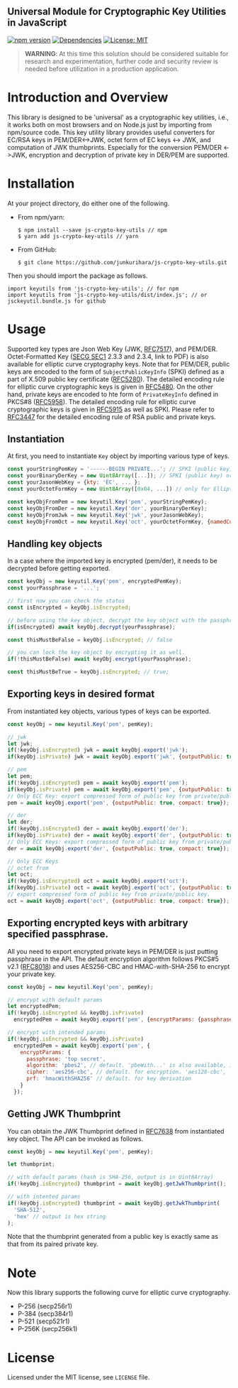 Universal Module for Cryptographic Key Utilities in JavaScript
--
[![npm version](https://badge.fury.io/js/js-crypto-key-utils.svg)](https://badge.fury.io/js/js-crypto-key-utils)
[![Dependencies](https://david-dm.org/junkurihara/jscu.svg?path=packages/js-crypto-key-utils)](https://david-dm.org/junkurihara/jscu?path=packages/js-crypto-key-utils)
[![License: MIT](https://img.shields.io/badge/License-MIT-yellow.svg)](https://opensource.org/licenses/MIT)


> **WARNING**: At this time this solution should be considered suitable for research and experimentation, further code and security review is needed before utilization in a production application.

# Introduction and Overview
This library is designed to be 'universal' as a cryptographic key utilities, i.e., it works both on most browsers and on Node.js just by importing from npm/source code. This key utility library provides useful converters for EC/RSA keys in PEM/DER<->JWK, octet form of EC keys <-> JWK, and computation of JWK thumbprints. Especially for the conversion PEM/DER <->JWK, encryption and decryption of private key in DER/PEM are supported. 

# Installation
At your project directory, do either one of the following.

- From npm/yarn:
  ```shell
  $ npm install --save js-crypto-key-utils // npm
  $ yarn add js-crypto-key-utils // yarn
  ```
- From GitHub:
  ```shell
  $ git clone https://github.com/junkurihara/js-crypto-key-utils.git
  ```

Then you should import the package as follows.
```shell
import keyutils from 'js-crypto-key-utils'; // for npm
import keyutils from 'js-crypto-key-utils/dist/index.js'; // or jsckeyutil.bundle.js for github
```
  
# Usage
Supported key types are Json Web Key (JWK, [RFC7517](https://tools.ietf.org/html/rfc7517)), and PEM/DER. Octet-Formatted Key ([SECG SEC1](http://www.secg.org/sec1-v2.pdf) 2.3.3 and 2.3.4, link to PDF) is also available for elliptic curve cryptography keys. Note that for PEM/DER, public keys are encoded to the form of `SubjectPublicKeyInfo` (SPKI) defined as a part of X.509 public key certificate ([RFC5280](https://tools.ietf.org/html/rfc5280)). The detailed encoding rule for elliptic curve cryptographic keys is given in [RFC5480](https://tools.ietf.org/html/rfc5480). On the other hand, private keys are encoded to hte form of `PrivateKeyInfo` defined in PKCS#8 ([RFC5958](https://tools.ietf.org/html/rfc5958)). The detailed encoding rule for elliptic curve cryptographic keys is given in [RFC5915](https://tools.ietf.org/html/rfc5915) as well as SPKI. Please refer to [RFC3447](https://tools.ietf.org/html/rfc3447) for the detailed encoding rule of RSA public and private keys.

## Instantiation
At first, you need to instantiate `Key` object by importing various type of keys. 

```javascript
const yourStringPemKey = '------BEGIN PRIVATE...'; // SPKI (public key) or PKCS8 (either encrypted or plaintext private key)
const yourBinaryDerKey = new Uint8Array([...]); // SPKI (public key) or PKCS8 (either encrypted or plaintext private key)
const yourJasonWebKey = {kty: 'EC', ... };
const yourOctetFormKey = new Uint8Array([0x04, ...]) // only for Elliptic Curve Crypto Key.

const keyObjFromPem = new keyutil.Key('pem', yourStringPemKey);
const keyObjFromDer = new keyutil.Key('der', yourBinaryDerKey);
const keyObjFromJwk = new keyutil.Key('jwk', yourJasonWebKey); 
const keyObjFromOct = new keyutil.Key('oct', yourOctetFormKey, {namedCurve: '...'}); //namedCurve like 'P-256K' is required.
```

## Handling key objects
In a case where the imported key is encrypted (pem/der), it needs to be decrypted before getting exported.
```javascript
const keyObj = new keyutil.Key('pem', encryptedPemKey);
const yourPassphrase = '...';

// first now you can check the status
const isEncrypted = keyObj.isEncrypted;

// before using the key object, decrypt the key object with the passphrase.
if(isEncrypted) await keyObj.decrypt(yourPassphrase);

const thisMustBeFalse = keyObj.isEncrypted; // false

// you can lock the key object by encrypting it as well.
if(!thisMustBeFalse) await keyObj.encrypt(yourPassphrase);

const thisMustBeTrue = keyObj.isEncrypted; // true;
```

## Exporting keys in desired format
From instantiated key objects, various types of keys can be exported.
```javascript
const keyObj = new keyutil.Key('pem', pemKey);

// jwk
let jwk;
if(!keyObj.isEncrypted) jwk = await keyObj.export('jwk');
if(keyObj.isPrivate) jwk = await keyObj.export('jwk', {outputPublic: true}); // export public key from private key.

// pem
let pem;
if(!keyObj.isEncrypted) pem = await keyObj.export('pem');
if(keyObj.isPrivate) pem = await keyObj.export('pem', {outputPublic: true}); // export public key from private key.
// Only ECC Key: export compressed form of public key from private/public key.
pem = await keyObj.export('pem', {outputPublic: true, compact: true});

// der
let der;
if(!keyObj.isEncrypted) der = await keyObj.export('der');
if(keyObj.isPrivate) der = await keyObj.export('der', {outputPublic: true}); // export public key from private key.
// Only ECC Keys: export compressed form of public key from private/public key.
der = await keyObj.export('der', {outputPublic: true, compact: true});

// Only ECC Keys
// octet from
let oct;
if(!keyObj.isEncrypted) oct = await keyObj.export('oct');
if(keyObj.isPrivate) oct = await keyObj.export('oct', {outputPublic: true}); // export public key from private key.
// export compressed form of public key from private/public key.
oct = await keyObj.export('oct', {outputPublic: true, compact: true});
```


## Exporting encrypted keys with arbitrary specified passphrase.
All you need to export encrypted private keys in PEM/DER is just putting passphrase in the API. The default encryption algorithm follows PKCS#5 v2.1 ([RFC8018](https://tools.ietf.org/html/rfc8018)) and uses AES256-CBC and HMAC-with-SHA-256 to encrypt your private key.
```javascript
const keyObj = new keyutil.Key('pem', pemKey);

// encrypt with default params
let encryptedPem;
if(!keyObj.isEncrypted && keyObj.isPrivate)
  encryptedPem = await keyObj.export('pem', {encryptParams: {passphrase: 'top secret'}});

// encrypt with intended params
if(!keyObj.isEncrypted && keyObj.isPrivate)
  encryptedPem = await keyObj.export('pem', {
    encryptParams: {
      passphrase: 'top secret',
      algorithm: 'pbes2', // default. 'pbeWith...' is also available, i.e., pbes1.
      cipher: 'aes256-cbc', // default. for encryption. 'aes128-cbc', 'aes192-cbc'(only node), 'des-ede3-cbc' are available as well.
      prf: 'hmacWithSHA256' // default. for key derivation
    }
  });
```

## Getting JWK Thumbprint
You can obtain the JWK Thumbprint defined in [RFC7638](https://tools.ietf.org/html/rfc7638) from instantiated key object. The API can be invoked as follows.
```javascript
const keyObj = new keyutil.Key('pem', pemKey);

let thumbprint;

// with default params (hash is SHA-256, output is in Uint8Array)
if(!keyObj.isEncrypted) thumbprint = await keyObj.getJwkThumbprint();

// with intented params
if(!keyObj.isEncrypted) thumbprint = await keyObj.getJwkThumbprint(
  'SHA-512',
  'hex' // output is hex string
); 
```
Note that the thumbprint generated from a public key is exactly same as that from its paired private key.

# Note
Now this library supports the following curve for elliptic curve cryptography.
- P-256 (secp256r1)
- P-384 (secp384r1)
- P-521 (secp521r1)
- P-256K (secp256k1)

# License
Licensed under the MIT license, see `LICENSE` file.